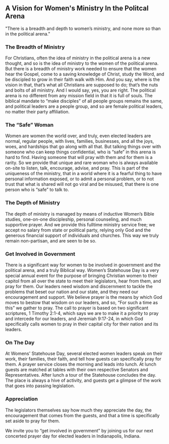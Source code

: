 ## A Vision for Women's Ministry In the Politcal Arena

"There is a breadth and depth to women’s ministry, and none more so than in the political arena."

### The Breadth of Ministry

For Christians, often the idea of ministry in the political arena is a new thought, and so is the idea of ministry to the women of the political arena. But there is a breadth of ministry work needed to ensure that the women hear the Gospel, come to a saving knowledge of Christ, study the Word, and be discipled to grow in their faith walk with Him. And you say, where is the vision in that, that’s what all Christians are supposed to do; that’s the nuts and bolts of all ministry. And I would say, yes, you are right. The political arena is no different from any mission field in that it is full of souls. The biblical mandate to “make disciples” of all people groups remains the same, and political leaders are a people group, and so are female political leaders, no matter their party affiliation.

### The “Safe” Woman

Women are women the world over, and truly, even elected leaders are normal, regular people, with lives, families, businesses, and all the joys, woes, and hardships that go along with all that. But talking things over with someone who can keep things confidential, who is “safe” in this arena is hard to find. Having someone that will pray with them and for them is a rarity. So we provide that unique and rare woman who is always available on-site to listen, talk, encourage, advise, and pray. This is part of the uniqueness of the ministry, that in a world where it is a fearful thing to have personal information exposed, or to admit a personal problem, or to not trust that what is shared will not go viral and be misused, that there is one person who is “safe” to talk to.

### The Depth of Ministry

The depth of ministry is managed by means of inductive Women’s Bible studies, one-on-one discipleship, personal counseling, and much supportive prayer. And we provide this fulltime ministry service free; we accept no salary from state or political party, relying only God and the generous financial support of individuals and churches. This way we truly remain non-partisan, and are seen to be so.

### Get Involved in Government

There is a significant way for women to be involved in government and the political arena, and a truly Biblical way. Women’s Statehouse Day is a very special annual event for the purpose of bringing Christian women to their capitol from all over the state to meet their legislators, hear from them, and pray for them. Our leaders need wisdom and discernment to tackle the problems that beset our nation and our state, and they need our encouragement and support. We believe prayer is the means by which God moves to bestow that wisdom on our leaders, and so, “For such a time as this” we gather to pray. The call to prayer is based on two significant scriptures, 1 Timothy 2:1-4, which says we are to make it a priority to pray and intercede for our leaders, and Jeremiah 9:17-24, in which God specifically calls women to pray in their capital city for their nation and its leaders.

### On The Day

At Womens' Statehouse Day, several elected women leaders speak on their work, their families, their faith, and tell how guests can specifically pray for them. A prayer service closes the morning and leads into lunch. At lunch guests are matched at tables with their own respective Senators and Representatives. After lunch a tour of the Statehouse concludes the day. The place is always a hive of activity, and guests get a glimpse of the work that goes into passing legislation.

### Appreciation

The legislators themselves say how much they appreciate the day, the encouragement that comes from the guests, and that a time is specifically set aside to pray for them.

We invite you to “get involved in government” by joining us for our next concerted prayer day for elected leaders in Indianapolis, Indiana.
